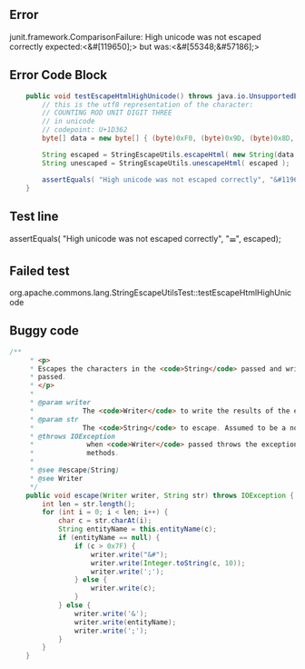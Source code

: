 

## Error
junit.framework.ComparisonFailure: High unicode was not escaped correctly expected:<&#[119650];> but was:<&#[55348;&#57186];>

## Error Code Block
```java
    public void testEscapeHtmlHighUnicode() throws java.io.UnsupportedEncodingException {
        // this is the utf8 representation of the character:
        // COUNTING ROD UNIT DIGIT THREE
        // in unicode
        // codepoint: U+1D362
        byte[] data = new byte[] { (byte)0xF0, (byte)0x9D, (byte)0x8D, (byte)0xA2 };

        String escaped = StringEscapeUtils.escapeHtml( new String(data, "UTF8") );
        String unescaped = StringEscapeUtils.unescapeHtml( escaped );

        assertEquals( "High unicode was not escaped correctly", "&#119650;", escaped);
    }
```

## Test line
assertEquals( "High unicode was not escaped correctly", "&#119650;", escaped);

## Failed test
org.apache.commons.lang.StringEscapeUtilsTest::testEscapeHtmlHighUnicode

## Buggy code
```java
/**
     * <p>
     * Escapes the characters in the <code>String</code> passed and writes the result to the <code>Writer</code>
     * passed.
     * </p>
     * 
     * @param writer
     *            The <code>Writer</code> to write the results of the escaping to. Assumed to be a non-null value.
     * @param str
     *            The <code>String</code> to escape. Assumed to be a non-null value.
     * @throws IOException
     *             when <code>Writer</code> passed throws the exception from calls to the {@link Writer#write(int)}
     *             methods.
     * 
     * @see #escape(String)
     * @see Writer
     */
    public void escape(Writer writer, String str) throws IOException {
        int len = str.length();
        for (int i = 0; i < len; i++) {
            char c = str.charAt(i);
            String entityName = this.entityName(c);
            if (entityName == null) {
                if (c > 0x7F) {
                    writer.write("&#");
                    writer.write(Integer.toString(c, 10));
                    writer.write(';');
                } else {
                    writer.write(c);
                }
            } else {
                writer.write('&');
                writer.write(entityName);
                writer.write(';');
            }
        }
    }
```